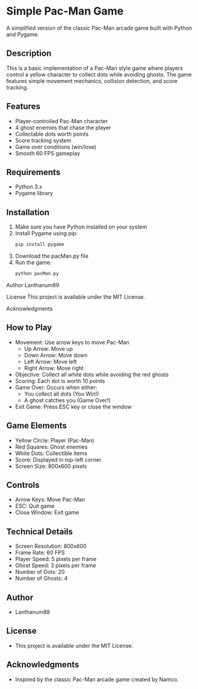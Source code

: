 # Simple Pac-Man Game

A simplified version of the classic Pac-Man arcade game built with Python and Pygame.

## Description

This is a basic implementation of a Pac-Man style game where players control a yellow character to collect dots while avoiding ghosts. The game features simple movement mechanics, collision detection, and score tracking.

## Features

- Player-controlled Pac-Man character
- 4 ghost enemies that chase the player
- Collectable dots worth points
- Score tracking system
- Game over conditions (win/lose)
- Smooth 60 FPS gameplay

## Requirements

- Python 3.x
- Pygame library

## Installation

1. Make sure you have Python installed on your system
2. Install Pygame using pip:
   ```bash
   pip install pygame

3. Download the pacMan.py file
4. Run the game:
   ```bash
   python pacMan.py

Author
Lanthanum89 

License
This project is available under the MIT License.

Acknowledgments
## How to Play
- Movement: Use arrow keys to move Pac-Man
  - Up Arrow: Move up
  - Down Arrow: Move down
  - Left Arrow: Move left
  - Right Arrow: Move right
- Objective: Collect all white dots while avoiding the red ghosts
- Scoring: Each dot is worth 10 points
- Game Over: Occurs when either:
  - You collect all dots (You Win!)
  - A ghost catches you (Game Over!)
- Exit Game: Press ESC key or close the window

## Game Elements
- Yellow Circle: Player (Pac-Man)
- Red Squares: Ghost enemies
- White Dots: Collectible items
- Score: Displayed in top-left corner
- Screen Size: 800x600 pixels

## Controls
- Arrow Keys: Move Pac-Man
- ESC: Quit game
- Close Window: Exit game

## Technical Details
- Screen Resolution: 800x600
- Frame Rate: 60 FPS
- Player Speed: 5 pixels per frame
- Ghost Speed: 3 pixels per frame
- Number of Dots: 20
- Number of Ghosts: 4

## Author
- Lanthanum89

## License
- This project is available under the MIT License.

## Acknowledgments
- Inspired by the classic Pac-Man arcade game created by Namco.
